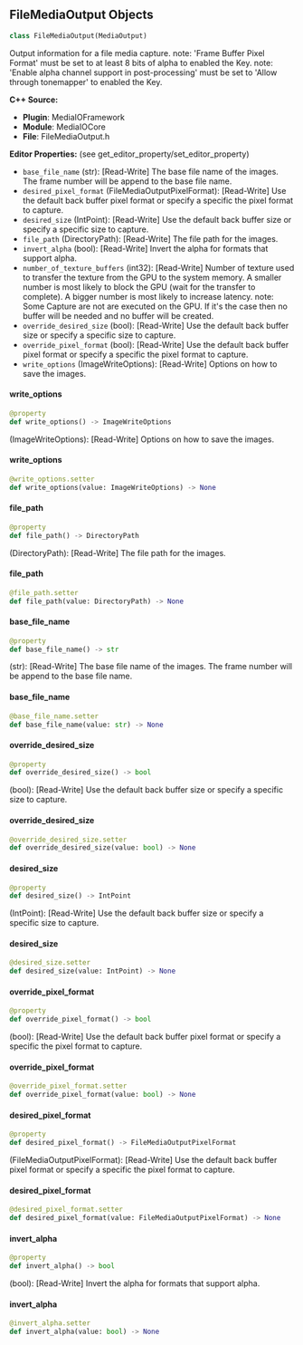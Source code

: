 ## FileMediaOutput Objects

```python
class FileMediaOutput(MediaOutput)
```

Output information for a file media capture.
note: 'Frame Buffer Pixel Format' must be set to at least 8 bits of alpha to enabled the Key.
note: 'Enable alpha channel support in post-processing' must be set to 'Allow through tonemapper' to enabled the Key.

**C++ Source:**

- **Plugin**: MediaIOFramework
- **Module**: MediaIOCore
- **File**: FileMediaOutput.h

**Editor Properties:** (see get_editor_property/set_editor_property)

- ``base_file_name`` (str):  [Read-Write] The base file name of the images. The frame number will be append to the base file name.
- ``desired_pixel_format`` (FileMediaOutputPixelFormat):  [Read-Write] Use the default back buffer pixel format or specify a specific the pixel format to capture.
- ``desired_size`` (IntPoint):  [Read-Write] Use the default back buffer size or specify a specific size to capture.
- ``file_path`` (DirectoryPath):  [Read-Write] The file path for the images.
- ``invert_alpha`` (bool):  [Read-Write] Invert the alpha for formats that support alpha.
- ``number_of_texture_buffers`` (int32):  [Read-Write] Number of texture used to transfer the texture from the GPU to the system memory.
  A smaller number is most likely to block the GPU (wait for the transfer to complete).
  A bigger number is most likely to increase latency.
  note: Some Capture are not are executed on the GPU. If it's the case then no buffer will be needed and no buffer will be created.
- ``override_desired_size`` (bool):  [Read-Write] Use the default back buffer size or specify a specific size to capture.
- ``override_pixel_format`` (bool):  [Read-Write] Use the default back buffer pixel format or specify a specific the pixel format to capture.
- ``write_options`` (ImageWriteOptions):  [Read-Write] Options on how to save the images.

<a id="unreal.FileMediaOutput.write_options"></a>

#### write_options

```python
@property
def write_options() -> ImageWriteOptions
```

(ImageWriteOptions):  [Read-Write] Options on how to save the images.

<a id="unreal.FileMediaOutput.write_options"></a>

#### write_options

```python
@write_options.setter
def write_options(value: ImageWriteOptions) -> None
```

<a id="unreal.FileMediaOutput.file_path"></a>

#### file_path

```python
@property
def file_path() -> DirectoryPath
```

(DirectoryPath):  [Read-Write] The file path for the images.

<a id="unreal.FileMediaOutput.file_path"></a>

#### file_path

```python
@file_path.setter
def file_path(value: DirectoryPath) -> None
```

<a id="unreal.FileMediaOutput.base_file_name"></a>

#### base_file_name

```python
@property
def base_file_name() -> str
```

(str):  [Read-Write] The base file name of the images. The frame number will be append to the base file name.

<a id="unreal.FileMediaOutput.base_file_name"></a>

#### base_file_name

```python
@base_file_name.setter
def base_file_name(value: str) -> None
```

<a id="unreal.FileMediaOutput.override_desired_size"></a>

#### override_desired_size

```python
@property
def override_desired_size() -> bool
```

(bool):  [Read-Write] Use the default back buffer size or specify a specific size to capture.

<a id="unreal.FileMediaOutput.override_desired_size"></a>

#### override_desired_size

```python
@override_desired_size.setter
def override_desired_size(value: bool) -> None
```

<a id="unreal.FileMediaOutput.desired_size"></a>

#### desired_size

```python
@property
def desired_size() -> IntPoint
```

(IntPoint):  [Read-Write] Use the default back buffer size or specify a specific size to capture.

<a id="unreal.FileMediaOutput.desired_size"></a>

#### desired_size

```python
@desired_size.setter
def desired_size(value: IntPoint) -> None
```

<a id="unreal.FileMediaOutput.override_pixel_format"></a>

#### override_pixel_format

```python
@property
def override_pixel_format() -> bool
```

(bool):  [Read-Write] Use the default back buffer pixel format or specify a specific the pixel format to capture.

<a id="unreal.FileMediaOutput.override_pixel_format"></a>

#### override_pixel_format

```python
@override_pixel_format.setter
def override_pixel_format(value: bool) -> None
```

<a id="unreal.FileMediaOutput.desired_pixel_format"></a>

#### desired_pixel_format

```python
@property
def desired_pixel_format() -> FileMediaOutputPixelFormat
```

(FileMediaOutputPixelFormat):  [Read-Write] Use the default back buffer pixel format or specify a specific the pixel format to capture.

<a id="unreal.FileMediaOutput.desired_pixel_format"></a>

#### desired_pixel_format

```python
@desired_pixel_format.setter
def desired_pixel_format(value: FileMediaOutputPixelFormat) -> None
```

<a id="unreal.FileMediaOutput.invert_alpha"></a>

#### invert_alpha

```python
@property
def invert_alpha() -> bool
```

(bool):  [Read-Write] Invert the alpha for formats that support alpha.

<a id="unreal.FileMediaOutput.invert_alpha"></a>

#### invert_alpha

```python
@invert_alpha.setter
def invert_alpha(value: bool) -> None
```

<a id="unreal.AvaBroadcast"></a>